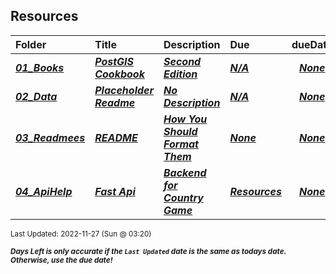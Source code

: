 ## Resources

| Folder | Title | Description | Due | dueDate |  |
|:------|:------|:------|:------|:-----:|-----|
| ***<a href="https://github.com/rugbyprof/5443-Spatial-DB/tree/master/Resources/01_Books">01_Books</a>*** | ***<a href="https://github.com/rugbyprof/5443-Spatial-DB/tree/master/Resources/01_Books"> PostGIS Cookbook </a>*** | ***<a href="https://github.com/rugbyprof/5443-Spatial-DB/tree/master/Resources/01_Books"> Second Edition</a>*** | ***<a href="https://github.com/rugbyprof/5443-Spatial-DB/tree/master/Resources/01_Books">N/A</a>*** | ***<a href="https://github.com/rugbyprof/5443-Spatial-DB/tree/master/Resources/01_Books">None</a>*** |  |
| ***<a href="https://github.com/rugbyprof/5443-Spatial-DB/tree/master/Resources/02_Data">02_Data</a>*** | ***<a href="https://github.com/rugbyprof/5443-Spatial-DB/tree/master/Resources/02_Data"> Placeholder Readme </a>*** | ***<a href="https://github.com/rugbyprof/5443-Spatial-DB/tree/master/Resources/02_Data"> No Description</a>*** | ***<a href="https://github.com/rugbyprof/5443-Spatial-DB/tree/master/Resources/02_Data">N/A</a>*** | ***<a href="https://github.com/rugbyprof/5443-Spatial-DB/tree/master/Resources/02_Data">None</a>*** |  |
| ***<a href="https://github.com/rugbyprof/5443-Spatial-DB/tree/master/Resources/03_Readmees">03_Readmees</a>*** | ***<a href="https://github.com/rugbyprof/5443-Spatial-DB/tree/master/Resources/03_Readmees"> README </a>*** | ***<a href="https://github.com/rugbyprof/5443-Spatial-DB/tree/master/Resources/03_Readmees"> How You Should Format Them</a>*** | ***<a href="https://github.com/rugbyprof/5443-Spatial-DB/tree/master/Resources/03_Readmees"> None</a>*** | ***<a href="https://github.com/rugbyprof/5443-Spatial-DB/tree/master/Resources/03_Readmees">None</a>*** |  |
| ***<a href="https://github.com/rugbyprof/5443-Spatial-DB/tree/master/Resources/04_ApiHelp">04_ApiHelp</a>*** | ***<a href="https://github.com/rugbyprof/5443-Spatial-DB/tree/master/Resources/04_ApiHelp"> Fast Api </a>*** | ***<a href="https://github.com/rugbyprof/5443-Spatial-DB/tree/master/Resources/04_ApiHelp"> Backend for Country Game</a>*** | ***<a href="https://github.com/rugbyprof/5443-Spatial-DB/tree/master/Resources/04_ApiHelp"> Resources</a>*** | ***<a href="https://github.com/rugbyprof/5443-Spatial-DB/tree/master/Resources/04_ApiHelp">None</a>*** |  |

<sup>Last Updated: 2022-11-27 (Sun @ 03:20)</sup> 

<sup>***Days Left is only accurate if the `Last Updated` date is the same as todays date. Otherwise, use the due date!***</sup> 